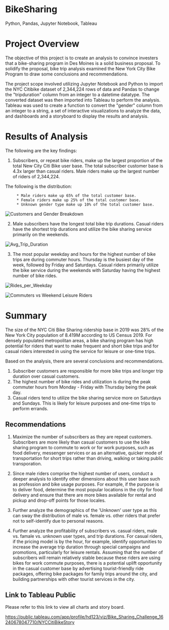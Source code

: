 # BikeSharing
Python, Pandas, Jupyter Notebook, Tableau


# Project Overview
The objective of this project is to create an analysis to convince investers that a bike-sharing program in Des Moines is a solid business proposal. To solidify the proposal, bike trip analysis examined the New York City Bike Program to draw some conclusions and recommendations.

The project scope involved utilizing Jupyter Notebook and Python to import the NYC Citibike dataset of 2,344,224 rows of data and Pandas to change the "tripduration" column from an integer to a datetime datatype. The converted dataset was then imported into Tableau to perform the analysis. Tableau was used to create a function to convert the "gender" column from an integer to a string, a set of interactive visualizations to analyze the data, and dashboards and a storyboard to display the results and analysis.

# Results of Analysis
The following are the key findings:

1) Subscribers, or repeat bike riders, make up the largest proportion of the total New City Citi Bike user base. The total subscriber customer base is 4.3x larger than casual riders. Male riders make up the largest number of riders of 2,344,224. 

The following is the distribution:

         * Male riders make up 65% of the total customer base.
         * Female riders make up 25% of the total customer base.
         * Unknown gender type make up 10% of the total customer base.

![Customers and Gender Breakdown](https://user-images.githubusercontent.com/80140082/122685140-77460100-d1be-11eb-8ae0-6e6e8d058ae7.png)


2) Male subscribers have the longest total bike trip durations. Casual riders have the shortest trip durations and utilize the bike sharing service primarily on the weekends. 

![Avg_Trip_Duration](https://user-images.githubusercontent.com/80140082/122685481-757d3d00-d1c0-11eb-8241-fa2ecb10d98a.png)


3) The most popular weekday and hours for the highest number of bike trips are during commuter hours. Thursday is the busiest day of the week, followed by Friday and Saturdays. Casual riders primarily utilize the bike service during the weekends with Saturday having the highest number of bike rides. 

![Rides_per_Weekday](https://user-images.githubusercontent.com/80140082/122685600-3dc2c500-d1c1-11eb-97b5-3ad98c60fbb5.png)

![Commuters vs  Weekend Leisure Riders](https://user-images.githubusercontent.com/80140082/122685606-474c2d00-d1c1-11eb-8bea-8e5cbf910720.png)



# Summary
The size of the NYC Citi Bike Sharing ridership base in 2019 was 28% of the New York City population of 8.419M according to US Census 2019. For densely populated metropolitan areas, a bike sharing program has high potential for riders that want to make frequent and short bike trips and for casual riders interested in using the service for leisure or one-time trips.

Based on the analysis, there are several conclusions and recommendations.

1) Subscriber customers are responsible for more bike trips and longer trip duration over casual customers.
2) The highest number of bike rides and utilization is during the peak commuter hours from Monday - Friday with Thursday being the peak day.
3) Casual riders tend to utilize the bike sharing service more on Saturdays and Sundays. This is likely for leisure purposes and one-time trips to perform errands.

## Recommendations
1) Maximize the number of subscribers as they are repeat customers. Subscribers are more likely than casual customers to use the bike sharing program to commute to work or for work purposes, such as food delivery, messenger services or as an alternative, quicker mode of transportation for short trips rather than driving, walking or taking public transporation.

2) Since male riders comprise the highest number of users, conduct a deeper analysis to identify other dimensions about this user base such as profession and bike usage purposes. For example, if the purpose is to deliver food, determine the most popular locations in the city for food delivery and ensure that there are more bikes available for rental and pickup and drop-off points for those locales.

3) Further analyze the demographics of the 'Unknown' user type as this can sway the distribution of male vs. female vs. other riders that prefer not to self-identify due to personal reasons. 

4) Further analyze the profitability of subscribers vs. casual riders, male vs. famale vs. unknown user types, and trip durations. For casual riders, if the pricing model is by the hour, for example, identify opportunities to increase the average trip duration through special campaigns and promotions, particularly for leisure rentals. Assuming that the number of subscribers will remain relatively stable because these riders are using bikes for work commute purposes, there is a potential uplift opportunity in the casual customer base by advertising tourist-friendly ride packages, offering bike packages for family trips around the city, and building partnerships with other tourist services in the city.


## Link to Tableau Public
Please refer to this link to view all charts and story board.

https://public.tableau.com/app/profile/hd123/viz/Bike_Sharing_Challenge_16240678047710/NYCCitiBikeStory
